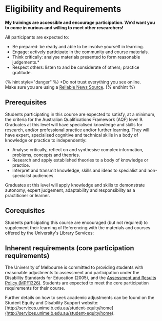 # Eligibility and Requirements

**My trainings are accessible and encourage participation. We’d want you to come in curious and willing to meet other researchers!**

All participants are expected to:

* Be prepared: be ready and able to be involve yourself in learning.
* Engage: actively participate in the community and course materials.
* Think critically: analyse materials presented to form reasonable judgements.\*
* Respect others: listen to and be considerate of others; practice gratitude.

{% hint style="danger" %}
\*Do not trust everything you see online.  
  Make sure you are using a [Reliable News Source](https://htmlpreview.github.io/?https://github.com/Meirian/croc/master/index.html).
{% endhint %}

## Prerequisites

Students participating in this course are expected to satisfy, at a minimum, the criteria for the Australian Qualifications Framework \(AQF\) level 9. Graduates at this level will have specialised knowledge and skills for research, and/or professional practice and/or further learning. They will have expert, specialised cognitive and technical skills in a body of knowledge or practice to independently:

* Analyse critically, reflect on and synthesise complex information, problems, concepts and theories.
* Research and apply established theories to a body of knowledge or practice.
* Interpret and transmit knowledge, skills and ideas to specialist and non-specialist audiences.

Graduates at this level will apply knowledge and skills to demonstrate autonomy, expert judgement, adaptability and responsibility as a practitioner or learner.

## Corequisites

Students participating this course are encouraged \(but not required\) to supplement their learning of Referencing with the materials and courses offered by the University's Library Services:

## Inherent requirements \(core participation requirements\)

The University of Melbourne is committed to providing students with reasonable adjustments to assessment and participation under the Disability Standards for Education \(2005\), and the [Assessment and Results Policy \(MPF1326\)](https://policy.unimelb.edu.au/MPF1326#section-4.30). Students are expected to meet the core participation requirements for their course.

Further details on how to seek academic adjustments can be found on the Student Equity and Disability Support website: [http://services.unimelb.edu.au/student-equity/home](http://services.unimelb.edu.au/student-equity/home).

